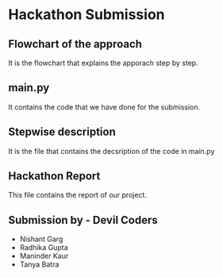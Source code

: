 # Hackathon Submission

## Flowchart of the approach
It is the flowchart that explains the apporach step by step.

## main.py
It contains the code that we have done for the submission.

## Stepwise description
It is the file that contains the decsription of the code in main.py

## Hackathon Report
This file contains the report of our project.

## Submission by - **Devil Coders**
* Nishant Garg
* Radhika Gupta
* Maninder Kaur
* Tanya Batra